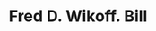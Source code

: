---
doi: 10.7916/D80G4XB1
date_other: '1900'
date_other_textual: 1900-1909
form: printed ephemera
genre:
- Invoices
name:
- Fred D. Wikoff
object_in_context_url: https://biggert.cul.columbia.edu/items/view/ave_biggert_01902
subject_hierarchical_geographic:
- Red Bank, New Jersey, United States
subject_name:
- Fred D. Wikoff
title: Fred D. Wikoff. Bill
sort_title: Fred D. Wikoff. Bill
call_number: ave_biggert_01902
coordinates:
- 40.348697,-74.066472
pid: ave_biggert_01902
identifiers: ave_biggert_01902
thumbnail: https://derivativo-1.library.columbia.edu/iiif/2/ldpd:490705/full/!256,256/0/native.jpg
permalink: "/biggert/ave_biggert_01902/"
layout: iiif-image-page
---
